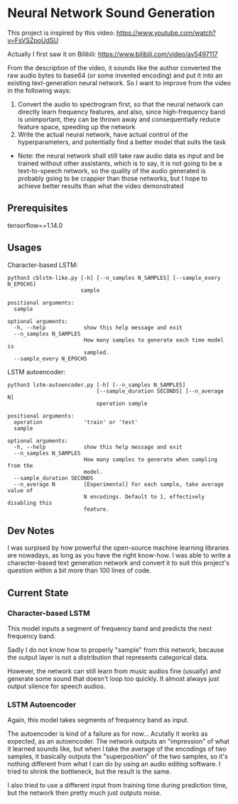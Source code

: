 Neural Network Sound Generation
========

This project is inspired by this video: https://www.youtube.com/watch?v=FsVSZpoUdSU

Actually I first saw it on Bilibili: https://www.bilibili.com/video/av5497117

From the description of the video, it sounds like the author converted the raw audio bytes to base64 (or some invented encoding) and put it into an existing text-generation neural network. So I want to improve from the video in the following ways:
1. Convert the audio to spectrogram first, so that the neural network can directly learn frequency features, and also, since high-frequency band is unimportant, they can be thrown away and consequentially reduce feature space, speeding up the network
2. Write the actual neural network, have actual control of the hyperparameters, and potentially find a better model that suits the task
  * Note: the neural network shall still take raw audio data as input and be trained without other assistants, which is to say, it is not going to be a text-to-speech network, so the quality of the audio generated is probably going to be crappier than those networks, but I hope to achieve better results than what the video demonstrated

## Prerequisites

tensorflow==1.14.0

## Usages

Character-based LSTM:

```
python3 cblstm-like.py [-h] [--n_samples N_SAMPLES] [--sample_every N_EPOCHS]
                       sample

positional arguments:
  sample

optional arguments:
  -h, --help            show this help message and exit
  --n_samples N_SAMPLES
                        How many samples to generate each time model is
                        sampled.
  --sample_every N_EPOCHS
```

LSTM autoencoder:

```
python3 lstm-autoencoder.py [-h] [--n_samples N_SAMPLES]
                            [--sample_duration SECONDS] [--n_average N]
                            operation sample

positional arguments:
  operation             'train' or 'test'
  sample

optional arguments:
  -h, --help            show this help message and exit
  --n_samples N_SAMPLES
                        How many samples to generate when sampling from the
                        model.
  --sample_duration SECONDS
  --n_average N         [Experimental] For each sample, take average value of
                        N encodings. Default to 1, effectively disabling this
                        feature.
```

## Dev Notes

I was surpised by how powerful the open-source machine learning libraries are nowadays, as long as you have the right know-how. I was able to write a character-based text generation network and convert it to suit this project's question within a bit more than 100 lines of code.

## Current State

### Character-based LSTM

This model inputs a segment of frequency band and predicts the next frequency band.

Sadly I do not know how to properly "sample" from this network, because the output layer is not a distribution that represents categorical data.

However, the network can still learn from music audios fine (usually) and generate some sound that doesn't loop too quickly. It almost always just output silence for speech audios.

### LSTM Autoencoder

Again, this model takes segments of frequency band as input.

The autoencoder is kind of a failure as for now... Acutally it works as expected, as an autoencoder. The network outputs an "impression" of what it learned sounds like, but when I take the average of the encodings of two samples, it basically outputs the "superposition" of the two samples, so it's nothing different from what I can do by using an audio editing software. I tried to shrink the bottleneck, but the result is the same.

I also tried to use a different input from training time during prediction time, but the network then pretty much just outputs noise.
